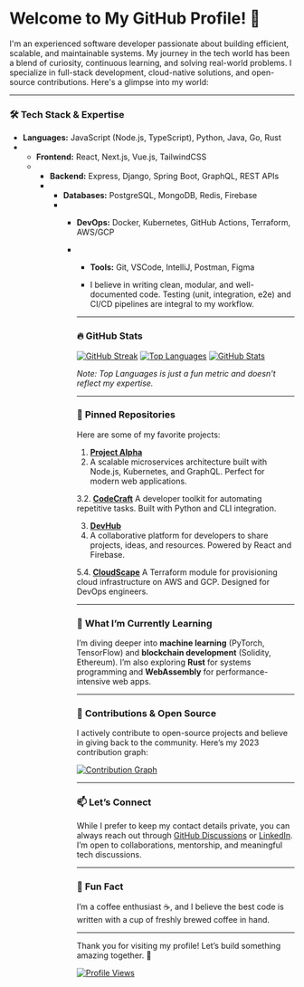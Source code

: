 # Welcome to My GitHub Profile! 👋

I'm an experienced software developer passionate about building efficient, scalable, and maintainable systems. My journey in the tech world has been a blend of curiosity, continuous learning, and solving real-world problems. I specialize in full-stack development, cloud-native solutions, and open-source contributions. Here's a glimpse into my world:

---

### 🛠️ Tech Stack & Expertise

- **Languages:** JavaScript (Node.js, TypeScript), Python, Java, Go, Rust
- - **Frontend:** React, Next.js, Vue.js, TailwindCSS
  - - **Backend:** Express, Django, Spring Boot, GraphQL, REST APIs
    - - **Databases:** PostgreSQL, MongoDB, Redis, Firebase
      - - **DevOps:** Docker, Kubernetes, GitHub Actions, Terraform, AWS/GCP
        - - **Tools:** Git, VSCode, IntelliJ, Postman, Figma
         
          - I believe in writing clean, modular, and well-documented code. Testing (unit, integration, e2e) and CI/CD pipelines are integral to my workflow.
         
          - ---

          ### 🔥 GitHub Stats

          [![GitHub Streak](https://streak-stats.demolab.com?user=AsdisPorkels7992&theme=dark&hide_border=true)](https://git.io/streak-stats)
          [![Top Languages](https://github-readme-stats.vercel.app/api/top-langs/?username=AsdisPorkels7992&layout=compact&theme=dark&hide_border=true)](https://github.com/anuraghazra/github-readme-stats)
          [![GitHub Stats](https://github-readme-stats.vercel.app/api?username=AsdisPorkels7992&show_icons=true&theme=dark&hide_border=true)](https://github.com/anuraghazra/github-readme-stats)

          *Note: Top Languages is just a fun metric and doesn't reflect my expertise.*

          ---

          ### 🌟 Pinned Repositories

          Here are some of my favorite projects:

          1. **[Project Alpha](https://github.com/AsdisPorkels7992/ProjectAlpha)**
          2.    A scalable microservices architecture built with Node.js, Kubernetes, and GraphQL. Perfect for modern web applications.
         
          3.2. **[CodeCraft](https://github.com/AsdisPorkels7992/CodeCraft)**
             A developer toolkit for automating repetitive tasks. Built with Python and CLI integration.

          3. **[DevHub](https://github.com/AsdisPorkels7992/DevHub)**
          4.    A collaborative platform for developers to share projects, ideas, and resources. Powered by React and Firebase.
         
          5.4. **[CloudScape](https://github.com/AsdisPorkels7992/CloudScape)**
             A Terraform module for provisioning cloud infrastructure on AWS and GCP. Designed for DevOps engineers.

          ---

          ### 🌱 What I’m Currently Learning

          I’m diving deeper into **machine learning** (PyTorch, TensorFlow) and **blockchain development** (Solidity, Ethereum). I’m also exploring **Rust** for systems programming and **WebAssembly** for performance-intensive web apps.

          ---

          ### 🚀 Contributions & Open Source

          I actively contribute to open-source projects and believe in giving back to the community. Here’s my 2023 contribution graph:

          [![Contribution Graph](https://ghchart.rshah.org/AsdisPorkels7992)](https://ghchart.rshah.org/AsdisPorkels7992)

          ---

          ### 📫 Let’s Connect

          While I prefer to keep my contact details private, you can always reach out through [GitHub Discussions](https://github.com/AsdisPorkels7992/discussions) or [LinkedIn](https://www.linkedin.com/in/example). I’m open to collaborations, mentorship, and meaningful tech discussions.

          ---

          ### 🌟 Fun Fact

          I’m a coffee enthusiast ☕️, and I believe the best code is written with a cup of freshly brewed coffee in hand.

          ---

          Thank you for visiting my profile! Let’s build something amazing together. 🚀

          [![Profile Views](https://komarev.com/ghpvc/?username=AsdisPorkels7992&color=blue&style=flat)](https://github.com/AsdisPorkels7992)
